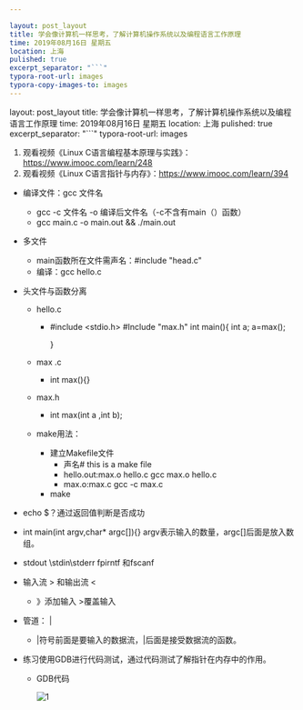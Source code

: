 ```yaml
---

layout: post_layout
title: 学会像计算机一样思考，了解计算机操作系统以及编程语言工作原理
time: 2019年08月16日 星期五
location: 上海
pulished: true
excerpt_separator: "```"
typora-root-url: images
typora-copy-images-to: images
---
```


layout: post_layout
title: 学会像计算机一样思考，了解计算机操作系统以及编程语言工作原理
time: 2019年08月16日 星期五
location: 上海
pulished: true
excerpt_separator: "```"
typora-root-url: images

1. 观看视频《Linux C语言编程基本原理与实践》：https://www.imooc.com/learn/248
2. 观看视频《Linux C语言指针与内存》：https://www.imooc.com/learn/394

- 编译文件：gcc  文件名

  - gcc -c 文件名 -o 编译后文件名（-c不含有main（）函数）
  - gcc main.c -o main.out && ./main.out

- 多文件

  - main函数所在文件需声名：#include "head.c"
  - 编译：gcc hello.c

- 头文件与函数分离

  - hello.c

    - #include <stdio.h>
      #Include "max.h"
      int main(){ 
      int a;
      a=max();

      }

  - max .c

    - int max(){}

  - max.h

    - int max(int a ,int b);       

  - make用法：

    - 建立Makefile文件
      - 声名# this is a make file
      - hello.out:max.o hello.c
        gcc max.o hello.c
      - max.o:max.c 
        gcc -c max.c
    - make

- echo $？通过返回值判断是否成功

- int main(int argv,char* argc[]){}   argv表示输入的数量，argc[]后面是放入数组。

- stdout \stdin\stderr      fpirntf 和fscanf

- 输入流   >   和输出流   <  

  - 》添加输入 >覆盖输入

- 管道： | 

  - |符号前面是要输入的数据流，|后面是接受数据流的函数。

- 练习使用GDB进行代码测试，通过代码测试了解指针在内存中的作用。

  - GDB代码
  
    ![1](../images/1.png)
  